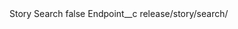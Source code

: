 <?xml version="1.0" encoding="UTF-8"?>
<CustomMetadata xmlns="http://soap.sforce.com/2006/04/metadata" xmlns:xsi="http://www.w3.org/2001/XMLSchema-instance" xmlns:xsd="http://www.w3.org/2001/XMLSchema">
    <label>Story Search</label>
    <protected>false</protected>
    <values>
        <field>Endpoint__c</field>
        <value xsi:type="xsd:string">release/story/search/</value>
    </values>
</CustomMetadata>
